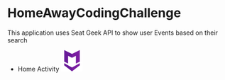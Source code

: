 # HomeAwayCodingChallenge
This application uses Seat Geek API to show user Events based on their search 
  - Home Activity
    ![alt text](https://github.com/adam-p/markdown-here/raw/master/src/common/images/icon48.png "Logo Title Text 1")
